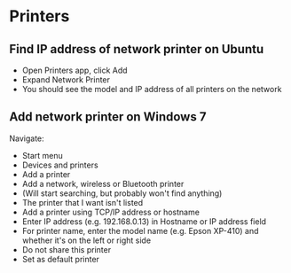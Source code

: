 # Printers

## Find IP address of network printer on Ubuntu

- Open Printers app, click Add
- Expand Network Printer
- You should see the model and IP address of all printers on the network

## Add network printer on Windows 7

Navigate:

- Start menu
- Devices and printers
- Add a printer
- Add a network, wireless or Bluetooth printer
- (Will start searching, but probably won't find anything)
- The printer that I want isn't listed
- Add a printer using TCP/IP address or hostname
- Enter IP address (e.g. 192.168.0.13) in Hostname or IP address field
- For printer name, enter the model name (e.g. Epson XP-410) and whether it's on the left or right side
- Do not share this printer
- Set as default printer
